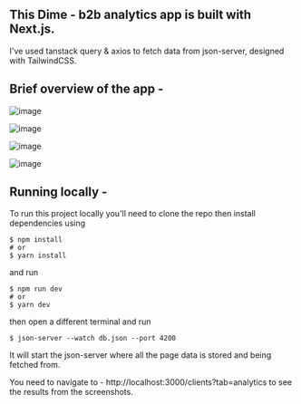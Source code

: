 ## This Dime - b2b analytics app is built with Next.js.

I've used tanstack query & axios to fetch data from json-server, designed with TailwindCSS.

## Brief overview of the app - 

![image](https://github.com/user-attachments/assets/12e6604b-24ec-43cc-806c-92497f3aa445)

![image](https://github.com/user-attachments/assets/b5e97f64-3d57-4d9c-8d52-ca98628e3a90)

![image](https://github.com/user-attachments/assets/2c3240d5-f254-43af-8cfa-be50ec9dc6de)

![image](https://github.com/user-attachments/assets/370af516-9b88-4e39-8609-9bfde0bbec6c)


## Running locally - 

To run this project locally you'll need to clone the repo then install dependencies using 

```
$ npm install
# or
$ yarn install
``` 

and run 

```
$ npm run dev
# or
$ yarn dev
```

then open a different terminal and run 

```
$ json-server --watch db.json --port 4200
```

It will start the json-server where all the page data is stored and being fetched from.

You need to navigate to - http://localhost:3000/clients?tab=analytics to see the results from the screenshots.


